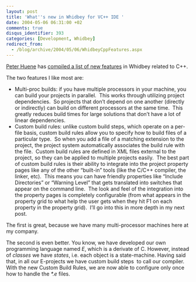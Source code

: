 ```yaml
---
layout: post
title: 'What''s new in Whidbey for VC++ IDE '
date: 2004-05-06 06:31:00 +02
comments: true
disqus_identifier: 393
categories: [Development, Whidbey]
redirect_from:
  - /blog/archive/2004/05/06/WhidbeyCppFeatures.aspx
---
```


[Peter Huene](http://weblogs.asp.net/peterhu/) has [compiled a list of new features](http://weblogs.asp.net/peterhu/archive/2004/05/05/126767.aspx) in Whidbey related to C++.

The two features I like most are:

-   Multi-proc builds: if you have multiple processors in your machine, you can build your projects in parallel.<span style="mso-spacerun: yes">  </span>This works through utilizing project dependencies.<span style="mso-spacerun: yes">  </span>So projects that don’t depend on one another (directly or indirectly) can build on different processors at the same time.<span style="mso-spacerun: yes">  </span>This greatly reduces build times for large solutions that don’t have a lot of linear dependencies.
-   Custom build rules: unlike custom build steps, which operate on a per-file basis, custom build rules allow you to specify how to build files of a particular type.<span style="mso-spacerun: yes">  </span>So when you add a file of a matching extension to the project, the project system automatically associates the build rule with the file.<span style="mso-spacerun: yes">  </span>Custom build rules are defined in XML files external to the project, so they can be applied to multiple projects easily.<span style="mso-spacerun: yes">  </span>The best part of custom build rules is their ability to integrate into the project property pages like any of the other “built-in” tools (like the C/C++ compiler, the linker, etc).<span style="mso-spacerun: yes">  </span>This means you can have friendly properties like “Include Directories” or “Warning Level” that gets translated into switches that appear on the command line.<span style="mso-spacerun: yes">  </span>The look and feel of the integration into the property pages is completely configurable (from what appears in the property grid to what help the user gets when they hit F1 on each property in the property grid).<span style="mso-spacerun: yes">  </span>I’ll go into this in more depth in my next post.

The first is great, because we have many multi-processor machines here at my company.

The second is even better. You know, we have developed our own programming language named *E*, which is a derivate of C. However, instead of *classes* we have *states*, i.e. each object is a state-machine. Having said that, in all our E-projects we have custom build steps  to call our compiler. With the new Custom Build Rules, we are now able to configure only once how to handle the *\*.e* files.

